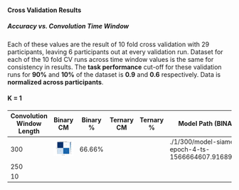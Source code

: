 #### Cross Validation Results

##### Accuracy vs. Convolution Time Window

Each of these values are the result of 10 fold cross validation with 29 participants, leaving 6 participants out at every validation run. Dataset for each of the 10 fold CV runs across time window values is the same for consistency in results. The **task performance** cut-off for these validation runs for **90%** and **10%** of the dataset is  **0.9** and **0.6** respectively. Data is **normalized across participants**.

#### K = 1



| Convolution Window Length | Binary CM                                                    | Binary % | Ternary CM | Ternary % | Model Path (BINARY)                                     | Model Path (TERNARY) |
| ------------------------- | ------------------------------------------------------------ | -------- | ---------- | --------- | ------------------------------------------------------- | -------------------- |
| 300                       | ![](./1/300/cnfmodel-siamese-epoch-4-ts-1566664607.9168901.pth.png) | 66.66%   |            |           | ./1/300/model-siamese-epoch-4-ts-1566664607.9168901.pth |                      |
| 250                       |                                                              |          |            |           |                                                         |                      |
| 10                        |                                                              |          |            |           |                                                         |                      |


